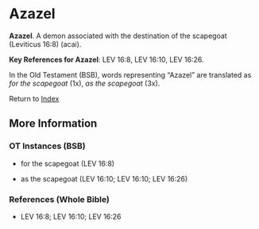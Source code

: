 # Azazel
**Azazel**. 
A demon associated with the destination of the scapegoat (Leviticus 16:8) (acai). 


**Key References for Azazel**: 
LEV 16:8, LEV 16:10, LEV 16:26. 


In the Old Testament (BSB), words representing “Azazel” are translated as 
*for the scapegoat* (1x), *as the scapegoat* (3x). 




Return to [Index](00-Index.md)

## More Information

### OT Instances (BSB)

* for the scapegoat (LEV 16:8)

* as the scapegoat (LEV 16:10; LEV 16:10; LEV 16:26)



### References (Whole Bible)

* LEV 16:8; LEV 16:10; LEV 16:26



